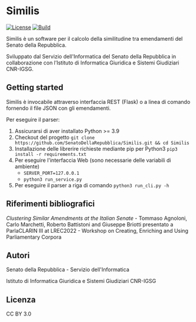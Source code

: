# Similis #

[![License](https://img.shields.io/badge/license-GPL3-green)](https://github.com/SenatoDellaRepubblica/Similis/blob/master/LICENSE)
[![Build](https://img.shields.io/badge/build-1.0-yellowgreen)](https://github.com/SenatoDellaRepubblica/Similis)

Similis è un software per il calcolo della similitudine tra emendamenti del Senato della Repubblica. 

Sviluppato dal Servizio dell'Informatica del Senato della Repubblica in collaborazione con l’Istituto di Informatica Giuridica e Sistemi Giudiziari  CNR-IGSG.

## Getting started ##

Similis è invocabile attraverso interfaccia REST (Flask) o a linea di comando fornendo il file JSON con gli emendamenti.

Per eseguire il parser:

1. Assicurarsi di aver installato Python >= 3.9
2. Checkout del progetto
    `git clone https://github.com/SenatoDellaRepubblica/Similis.git && cd Similis`
3. Installazione delle librerire richieste mediante pip per Python3
    `pip3 install -r requirements.txt`
4. Per eseguire l'interfaccia Web (sono necessarie delle variabili di ambiente)
   * `SERVER_PORT=127.0.0.1`
   * `python3 run_service.py`
5. Per eseguire il parser a riga di comando
   `python3 run_cli.py -h`

## Riferimenti bibliografici ##

_Clustering Similar Amendments at the Italian Senate_ - Tommaso Agnoloni, Carlo Marchetti, Roberto Battistoni and Giuseppe Briotti presentato a ParlaCLARIN III at LREC2022 - Workshop on Creating, Enriching and Using Parliamentary Corpora

## Autori ##

Senato della Repubblica - Servizio dell'Informatica

Istituto di Informatica Giuridica e Sistemi Giudiziari  CNR-IGSG

## Licenza ##

CC BY 3.0